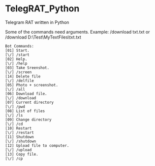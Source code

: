 # TelegRAT_Python
Telegram RAT written in Python

Some of the commands need arguments. Example: /download txt.txt or /download D:\Test\MyTextFiles\txt.txt
```
Bot Commands:
[01] Start.
[\/] /start
[02] Help.
[\/] /help
[03] Take Sreenshot.
[\/] /screen
[14] Delete file
[\/] /delfile
[05] Photo + screenshot.
[\/] /all
[06] Download file.
[\/] /download
[07] Current directory
[\/] /pwd
[08] List of files
[\/] /ls
[09] Change directory
[\/] /cd
[10] Restart
[\/] /restart
[11] Shutdown
[\/] /shutdown
[12] Upload file to computer.
[\/] /upload
[13] Copy file.
[\/] /cp
```
